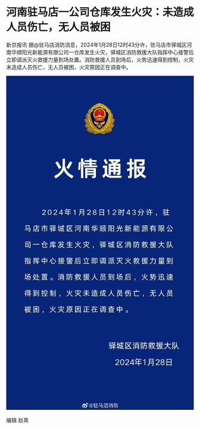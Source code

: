 # 河南驻马店一公司仓库发生火灾：未造成人员伤亡，无人员被困

新京报讯
据@驻马店消防消息，2024年1月28日12时43分许，驻马店市驿城区河南华顺阳光新能源有限公司一仓库发生火灾，驿城区消防救援大队指挥中心接警后立即调派灭火救援力量到场处置。消防救援人员到场后，火势迅速得到控制，火灾未造成人员伤亡，无人员被困，火灾原因正在调查中。

![21f06ff49dc788dfcf012349b815d8d4.jpg](https://raw.githubusercontent.com/qqhsx/qqnews_image/main/2024/01/28/河南驻马店一公司仓库发生火灾：未造成人员伤亡，无人员被困/21f06ff49dc788dfcf012349b815d8d4.jpg)

编辑 赵熹

